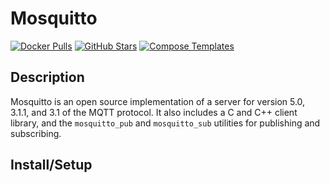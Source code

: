 # Mosquitto

[![Docker Pulls](https://img.shields.io/docker/pulls/_/eclipse-mosquitto?style=flat-square&color=607D8B&label=docker%20pulls&logo=docker)](https://hub.docker.com/_/eclipse-mosquitto)
[![GitHub Stars](https://img.shields.io/github/stars/eclipse/mosquitto?style=flat-square&color=607D8B&label=github%20stars&logo=github)](https://github.com/eclipse/mosquitto)
[![Compose Templates](https://img.shields.io/static/v1?style=flat-square&color=607D8B&label=compose&message=templates)](https://github.com/GhostWriters/DockSTARTer/tree/master/compose/.apps/mosquitto)

## Description

Mosquitto is an open source implementation of a server for version 5.0, 3.1.1, and 3.1 of the MQTT protocol. It also includes a C and C++ client library, and the `mosquitto_pub` and `mosquitto_sub` utilities for publishing and subscribing.

## Install/Setup
